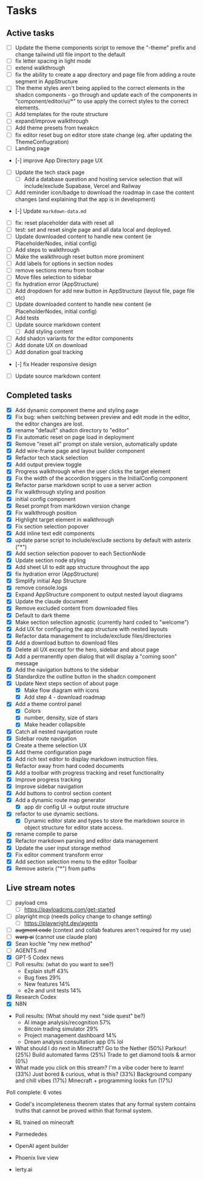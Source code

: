 # Tasks

## Active tasks

- [ ] Update the theme components script to remove the "-theme" prefix and change tailwind util file import to the default
- [ ] fix letter spacing in light mode
- [ ] extend walkthrough
- [ ] fix the ability to create a app directory and page file from adding a route segment in AppStructure
- [ ] The theme styles aren't being applied to the correct elements in the shadcn components - go through and update each of the components in "component/editor/ui/\*" to use apply the correct styles to the correct elements.
- [ ] Add templates for the route structure
- [ ] expand/improve walkthrough
- [ ] Add theme presets from tweakcn
- [ ] fix editor reset bug on editor store state change (eg. after updating the ThemeConfiugration)
- [ ] Landing page
- [-] improve App Directory page UX
- [ ] Update the tech stack page
  - [ ] Add a database question and hosting service selection that will include/exclude Supabase, Vercel and Railway
- [ ] Add reminder icon/badge to download the roadmap in case the content changes (and explaining that the app is in development)
- [-] Update `markdown-data.md`
- [ ] fix: reset placeholder data with reset all
- [ ] test: set and reset single page and all data local and deployed.
- [ ] Update downloaded content to handle new content (ie PlaceholderNodes, initial config)
- [ ] Add steps to walkthrough
- [ ] Make the walkthrough reset button more prominent
- [ ] Add labels for options in section nodes
- [ ] remove sections menu from toolbar
- [ ] Move files selection to sidebar
- [ ] fix hydration error (AppStructure)
- [ ] Add dropdown for add new button in AppStructure (layout file, page file etc)
- [ ] Update downloaded content to handle new content (ie PlaceholderNodes, initial config)
- [ ] Add tests
- [ ] Update source markdown content
  - [ ] Add styling content
- [ ] Add shadcn variants for the editor components
- [ ] Add donate UX on download
- [ ] Add donation goal tracking
- [-] fix Header responsive design
- [ ] Update source markdown content

## Completed tasks

- [x] Add dynamic component theme and styling page
- [x] Fix bug: when switching between preview and edit mode in the editor, the editor changes are lost.
- [x] rename "default" shadcn directory to "editor"
- [x] Fix automatic reset on page load in deployment
- [x] Remove "reset all" prompt on stale version, automatically update
- [x] Add wire-frame page and layout builder component
- [x] Refactor tech stack selection
- [x] Add output preview toggle
- [x] Progress walkthrough when the user clicks the target element
- [x] Fix the width of the accordion triggers in the InitialConfig component
- [x] Refactor parse markdown script to use a server action
- [x] Fix walkthrough styling and position
- [x] initial config component
- [x] Reset prompt from markdown version change
- [x] Fix walkthrough position
- [x] Highlight target element in walkthrough
- [x] Fix section selection popover
- [x] Add inline text edit components
- [x] update parse script to include/exclude sections by default with asterix ("\*")
- [x] Add section selection popover to each SectionNode
- [x] Update section node styling
- [x] Add sheet UI to edit app structure throughout the app
- [x] fix hydration error (AppStructure)
- [x] Simplify initial App Structure
- [x] remove console.logs
- [x] Expand AppStructure component to output nested layout diagrams
- [x] Update the claude document
- [x] Remove excluded content from downloaded files
- [x] Default to dark theme
- [x] Make section selection agnostic (currently hard coded to "welcome")
- [x] Add UX for configuring the app structure with nested layouts
- [x] Refactor data management to include/exclude files/directories
- [x] Add a download button to download files
- [x] Delete all UX except for the hero, sidebar and about page
- [x] Add a permanently open dialog that will display a "coming soon" message
- [x] Add the navigation buttons to the sidebar
- [x] Standardize the outline button in the shadcn component
- [x] Update Next steps section of about page
  - [x] Make flow diagram with icons
  - [x] Add step 4 - download roadmap
- [x] Add a theme control panel
  - [x] Colors
  - [x] number, density, size of stars
  - [x] Make header collapsible
- [x] Catch all nested navigation route
- [x] Sidebar route navigation
- [x] Create a theme selection UX
- [x] Add theme configuration page
- [x] Add rich text editor to display markdown instruction files.
- [x] Refactor away from hard coded documents
- [x] Add a toolbar with progress tracking and reset functionality
- [x] Improve progress tracking
- [x] Improve sidebar navigation
- [x] Add buttons to control section content
- [x] Add a dynamic route map generator
  - [x] app dir config UI -> output route structure
- [x] refactor to use dynamic sections.
  - [x] Dynamic editor state and types to store the markdown source in object structure for editor state access.
- [x] rename compile to parse
- [x] Refactor markdown parsing and editor data management
- [x] Update the user input storage method
- [x] Fix editor comment transform error
- [x] Add section selection menu to the editor Toolbar
- [x] Remove asterix ("\*") from paths

## Live stream notes

- [ ] payload cms
  - [ ] https://payloadcms.com/get-started
- [ ] playright mcp (needs policy change to change setting)
  - [ ] https://playwright.dev/agents
- [ ] ~~augment code~~ (context and collab features aren't required for my use)
- [ ] ~~warp ai~~ (cannot use claude plan)
- [x] Sean kochle "my new method"
- [ ] AGENTS.md
- [x] GPT-5 Codex news
- [ ] Poll results: (what do you want to see?)
  - Explain stuff 43%
  - Bug fixes 29%
  - New features 14%
  - e2e and unit tests 14%
- [x] Research Codex
- [x] N8N
- Poll results: (What should my next "side quest" be?)
  - AI image analysis/recognition 57%
  - Bitcoin trading simulator 29%
  - Project management dashboard 14%
  - Dream analysis consultation app 0% lol
- What should I do next in Minecraft?
  Go to the Nether (50%)
  Parkour! (25%)
  Build automated farms (25%)
  Trade to get diamond tools & armor (0%)
- What made you click on this stream?
  I'm a vibe coder here to learn! (33%)
  Just bored & curious, what is this? (33%)
  Background company and chill vibes (17%)
  Minecraft + programming looks fun (17%)

Poll complete: 6 votes

- Godel's incompleteness theorem states that any formal system contains truths that cannot be proved within that formal system.
- RL trained on minecraft
- Parmededes

- OpenAI agent builder
- Phoenix live view
- ​lerty.ai
